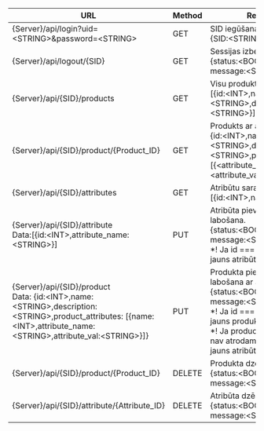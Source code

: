 
<table class="table table-dark">
			<thead>
			    <tr>
				<th class="text-center">URL</th>
				<th class="text-center">Method</th>
				<th class="text-center">Response</th>
			    </tr>
			</thead>
			<tbody>
			    <tr>
				<td>{Server}/api/login?uid=&lt;STRING&gt;&password=&lt;STRING&gt</td>
				<td>GET</td>
				<td>SID iegūšana.<br/> {SID:&lt;STRING&gt;}</td>
			    </tr>
			    <tr>
				<td>{Server}/api/logout/{SID}</td>
				<td>GET</td>
				<td>Sessijas izbeigšana.<br/> {status:&lt;BOOLEAN&gt;, message:&lt;STRING&gt;}</td>
			    </tr>
			    <tr>
				<td>{Server}/api/{SID}/products</td>
				<td>GET</td>
				<td>Visu produktu saraksts.<br/> [{id:&lt;INT&gt;,name:&lt;STRING&gt;,description:&lt;STRING&gt;}]</td>
			    </tr>
			    <tr>
				<td>{Server}/api/{SID}/product/{Product_ID}</td>
				<td>GET</td>
				<td>Produkts ar atribūtiem.<br/> {id:&lt;INT&gt;,name:&lt;STRING&gt;,description:&lt;STRING&gt;,product_attributes: [{&lt;attribute_name&gt;:&lt;attribute_value&gt;}]}</td>
			    </tr>
			    <tr>
				<td>{Server}/api/{SID}/attributes</td>
				<td>GET</td>
				<td>Atribūtu saraksts.<br/> [{id:&lt;INT&gt;,name:&lt;STRING&gt;}]</td>
			    </tr>
			    <tr>
				<td>{Server}/api/{SID}/attribute<br/>
				Data:[{id:&lt;INT&gt;,attribute_name:&lt;STRING&gt;}]</td>
				<td>PUT</td>
				<td>Atribūta pievienošana vai labošana.<br/> {status:&lt;BOOLEAN&gt;, message:&lt;STRING&gt;}<br/>
				 *! Ja id === 0, tiek pievienots jauns atribūts;<br/>
				</td>
			    </tr>
			    <tr>
				<td>{Server}/api/{SID}/product<br/>Data: {id:&lt;INT&gt;,name:&lt;STRING&gt;,description:&lt;STRING&gt;,product_attributes: [{name:&lt;INT&gt;,attribute_name:&lt;STRING&gt;,attribute_val:&lt;STRING&gt;}]}</td>
				<td>PUT</td>
				<td>Produkta pievienošana vai labošana ar atribūtiem.<br/>{status:&lt;BOOLEAN&gt;, message:&lt;STRING&gt;}<br/>
				    *! Ja id === 0, tiek pievienots jauns produkts;<br/>
				    *! Ja product_attributes:name nav atrodams, tiek pievienots jauns atribūta veids.
				</td>
			    </tr>
			    <tr>
				<td>{Server}/api/{SID}/product/{Product_ID}</td>
				<td>DELETE</td>
				<td>Produkta dzēšana.<br/> {status:&lt;BOOLEAN&gt;, message:&lt;STRING&gt;}<br/></td>
			    </tr>
			    <tr>
				<td>{Server}/api/{SID}/attribute/{Attribute_ID}</td>
				<td>DELETE</td>
				<td>Atribūta dzēšana.<br/> {status:&lt;BOOLEAN&gt;, message:&lt;STRING&gt;}<br/></td>
			    </tr>
			</tbody>
		    </table>
